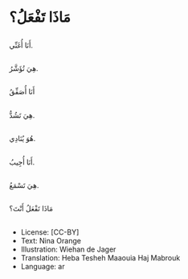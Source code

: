 # مَاذَا تَفْعَلُ؟

##
أَنَا أُغَنِّي.

##
هِيَ تُؤَشَّرُ.

##
أَنَا أُصَفِّقُ

##
هِيَ تَشُدُّ.

##
هُوَ يُنَادِي.

##
أَنَا أُجِيبُ.

##
هِيَ تَسْمَعُ.

##
مَاذَا تَفْعَلُ أَنْتَ؟

##
* License: [CC-BY]
* Text: Nina Orange
* Illustration: Wiehan de Jager
* Translation: Heba Tesheh Maaouia Haj Mabrouk
* Language: ar
